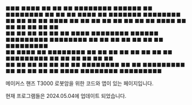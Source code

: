 ■■■       ■■■■       ■■       ■■    ■■    ■■■■■■■■    ■■■■■■   ■■    ■■■■■■■■          ■■    ■■        ■■        ■■■■    ■■    ■■■■■■■       ■■■■■■■■      
■■ ■■    ■■ ■■      ■■■■      ■■  ■■      ■■          ■■    ■■      ■■                 ■■    ■■       ■■■■       ■■ ■■   ■■    ■■     ■■    ■■             
■■  ■■  ■■  ■■     ■■  ■■     ■■■■        ■■■■■■■■    ■■■■■■         ■■■■■■■■■         ■■■■■■■■      ■■  ■■      ■■  ■■  ■■    ■■      ■■    ■■■■■■■■■     
■■   ■■■■   ■■    ■■■■■■■■    ■■  ■■      ■■          ■■   ■■                ■■        ■■    ■■     ■■■■■■■■■    ■■   ■■ ■■    ■■     ■■             ■■    
■■    ■■    ■■   ■■      ■■   ■■    ■■    ■■■■■■■■    ■■     ■■      ■■■■■■■■■         ■■    ■■    ■■       ■■   ■■    ■■■■    ■■■■■■■■      ■■■■■■■■■     


메이커스 핸즈 T3000 로봇암을 위한 코드와 앱이 있는 페이지입니다.

현재 프로그램들은 2024.05.04에 업데이트 되었습니다.
